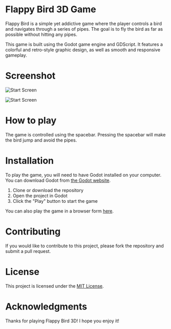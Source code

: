 # Flappy Bird 3D Game

Flappy Bird is a simple yet addictive game where the player controls a bird and navigates through a series of pipes. The goal is to fly the bird as far as possible without hitting any pipes.

This game is built using the Godot game engine and GDScript. It features a colorful and retro-style graphic design, as well as smooth and responsive gameplay.

# Screenshot
![Start Screen](https://i.ibb.co/tcp77Bz/image.png) 

![Start Screen](https://i.ibb.co/gM0cjT4/image.png)


# How to play
The game is controlled using the spacebar. Pressing the spacebar will make the bird jump and avoid the pipes. 

# Installation
To play the game, you will need to have Godot installed on your computer. You can download Godot from [the Godot website](https://godotengine.org/).


1. Clone or download the repository
2. Open the project in Godot
3. Click the "Play" button to start the game

You can also play the game in a browser form [here](https://rzrabbi.itch.io/flappy-bird-3d).

# Contributing
If you would like to contribute to this project, please fork the repository and submit a pull request.

# License
This project is licensed under the [MIT License](https://opensource.org/licenses/MIT).

# Acknowledgments
Thanks for playing Flappy Bird 3D! I hope you enjoy it!
